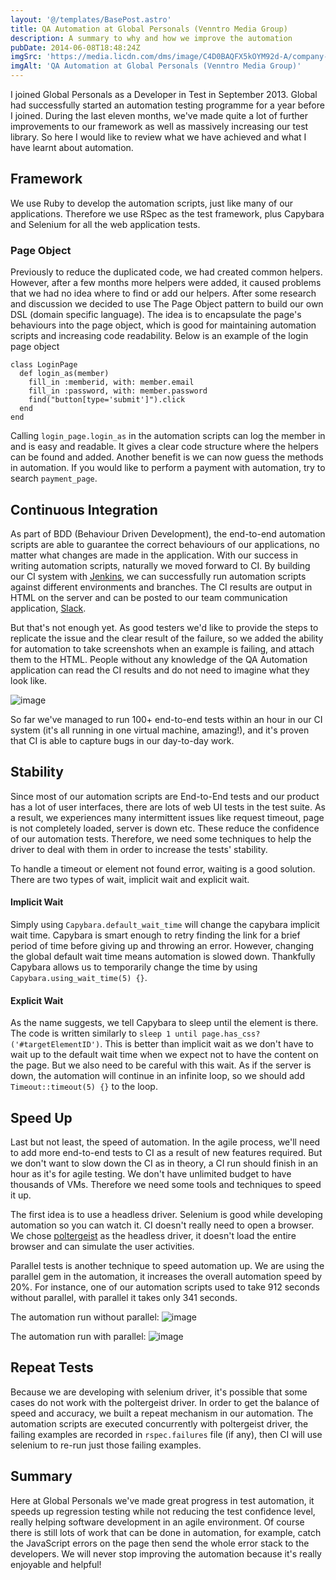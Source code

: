 ```yaml
---
layout: '@/templates/BasePost.astro'
title: QA Automation at Global Personals (Venntro Media Group)
description: A summary to why and how we improve the automation
pubDate: 2014-06-08T18:48:24Z
imgSrc: 'https://media.licdn.com/dms/image/C4D0BAQFX5kOYM92d-A/company-logo_200_200/0/1594215316549?e=2147483647&v=beta&t=lH5uMUO_KEuQS3zkniYYdc96gHXxVyn4hxrwGqjGpSI'
imgAlt: 'QA Automation at Global Personals (Venntro Media Group)'
---
```

I joined Global Personals as a Developer in Test in September 2013. Global had successfully started an automation testing programme for a year before I joined. During the last eleven months, we've made quite a lot of further improvements to our framework as well as massively increasing our test library. So here I would like to review what we have achieved and what I have learnt about automation.

## Framework
We use Ruby to develop the automation scripts, just like many of our applications. Therefore we use RSpec as the test framework, plus Capybara and Selenium for all the web application tests.

### Page Object
Previously to reduce the duplicated code, we had created common helpers. However, after a few months more helpers were added, it caused problems that we had no idea where to find or add our helpers. After some research and discussion we decided to use The Page Object pattern to build our own DSL (domain specific language). The idea is to encapsulate the page's behaviours into the page object, which is good for maintaining automation scripts and increasing code readability. Below is an example of the login page object

```
class LoginPage
  def login_as(member)
    fill_in :memberid, with: member.email
    fill_in :password, with: member.password
    find("button[type='submit']").click
  end
end
```

Calling `login_page.login_as` in the automation scripts can log the member in and is easy and readable. It gives a clear code structure where the helpers can be found and added. Another benefit is we can now guess the methods in automation. If you would like to perform a payment with automation, try to search `payment_page`.

## Continuous Integration
As part of BDD (Behaviour Driven Development), the end-to-end automation scripts are able to guarantee the correct behaviours of our applications, no matter what changes are made in the application. With our success in writing automation scripts, naturally we moved forward to CI. By building our CI system with [Jenkins](http://jenkins-ci.org/), we can successfully run automation scripts against different environments and branches. The CI results are output in HTML on the server and can be posted to our team communication application, [Slack](https://slack.com/).

But that's not enough yet. As good testers we'd like to provide the steps to replicate the issue and the clear result of the failure, so we added the ability for automation to take screenshots when an example is failing, and attach them to the HTML. People without any knowledge of the QA Automation application can read the CI results and do not need to imagine what they look like.

![image](http://i749.photobucket.com/albums/xx136/fdf515/screenshot_zpscc2cf6d8.png)

So far we've managed to run 100+ end-to-end tests within an hour in our CI system (it's all running in one virtual machine, amazing!), and it's proven that CI is able to capture bugs in our day-to-day work.

## Stability
Since most of our automation scripts are End-to-End tests and our product has a lot of user interfaces, there are lots of web UI tests in the test suite. As a result, we experiences many intermittent issues like request timeout, page is not completely loaded, server is down etc. These reduce the confidence of our automation tests. Therefore, we need some techniques to help the driver to deal with them in order to increase the tests' stability.

To handle a timeout or element not found error, waiting is a good solution. There are two types of wait, implicit wait and explicit wait.

#### Implicit Wait
Simply using `Capybara.default_wait_time` will change the capybara implicit wait time. Capybara is smart enough to retry finding the link for a brief period of time before giving up and throwing an error. However, changing the global default wait time means automation is slowed down. Thankfully Capybara allows us to temporarily change the time by using `Capybara.using_wait_time(5) {}`.

#### Explicit Wait
As the name suggests, we tell Capybara to sleep until the element is there. The code is written similarly to `sleep 1 until page.has_css?('#targetElementID')`. This is better than implicit wait as we don't have to wait up to the default wait time when we expect not to have the content on the page. But we also need to be careful with this wait. As if the server is down, the automation will continue in an infinite loop, so we should add `Timeout::timeout(5) {}` to the loop.

## Speed Up
Last but not least, the speed of automation. In the agile process, we'll need to add more end-to-end tests to CI as a result of new features required. But we don't want to slow down the CI as in theory, a CI run should finish in an hour as it's for agile testing. We don't have unlimited budget to have thousands of VMs. Therefore we need some tools and techniques to speed it up.

The first idea is to use a headless driver. Selenium is good while developing automation so you can watch it. CI doesn't really need to open a browser. We chose [poltergeist](https://github.com/teampoltergeist/poltergeist) as the headless driver, it doesn't load the entire browser and can simulate the user activities. 

Parallel tests is another technique to speed automation up. We are using the parallel gem in the automation, it increases the overall automation speed by 20%. For instance, one of our automation scripts used to take 912 seconds without parallel, with parallel it takes only 341 seconds.

The automation run without parallel:
![image](http://i749.photobucket.com/albums/xx136/fdf515/automation-without-parallel_zps7c70b92d.png)

The automation run with parallel:
![image](http://i749.photobucket.com/albums/xx136/fdf515/automation-parallel_zpsc47c5ce3.png)


## Repeat Tests
Because we are developing with selenium driver, it's possible that some cases do not work with the poltergeist driver. In order to get the balance of speed and accuracy, we built a repeat mechanism in our automation. The automation scripts are executed concurrently with poltergeist driver, the failing examples are recorded in `rspec.failures` file (if any), then CI will use selenium to re-run just those failing examples.

## Summary
Here at Global Personals we've made great progress in test automation, it speeds up regression testing while not reducing the test confidence level, really helping software development in an agile environment. Of course there is still lots of work that can be done in automation, for example, catch the JavaScript errors on the page then send the whole error stack to the developers. We will never stop improving the automation because it's really enjoyable and helpful!
